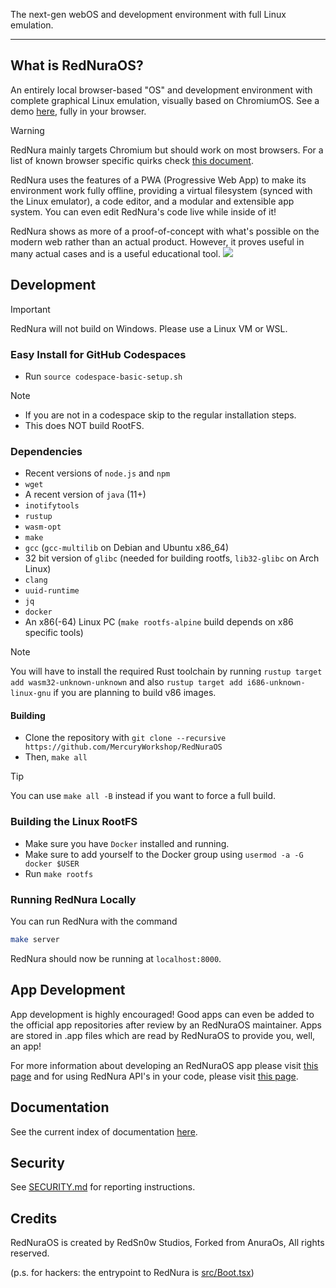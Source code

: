The next-gen webOS and development environment with full Linux emulation.

---

## What is RedNuraOS?

An entirely local browser-based "OS" and development environment with complete graphical Linux emulation, visually based on ChromiumOS. See a demo [here](https://RedNura.pro), fully in your browser.

> [!WARNING]  
> RedNura mainly targets Chromium but should work on most browsers. For a list of known browser specific quirks check [this document](BrowserQuirks.md).

RedNura uses the features of a PWA (Progressive Web App) to make its environment work fully offline, providing a virtual filesystem (synced with the Linux emulator), a code editor, and a modular and extensible app system. You can even edit RedNura's code live while inside of it!

RedNura shows as more of a proof-of-concept with what's possible on the modern web rather than an actual product. However, it proves useful in many actual cases and is a useful educational tool.
![](/assets/showcase.png)

## Development

> [!IMPORTANT]  
> RedNura will not build on Windows. Please use a Linux VM or WSL.

### Easy Install for GitHub Codespaces

- Run `source codespace-basic-setup.sh`

> [!NOTE]
>
> - If you are not in a codespace skip to the regular installation steps.
> - This does NOT build RootFS.

### Dependencies

- Recent versions of `node.js` and `npm`
- `wget`
- A recent version of `java` (11+)
- `inotifytools`
- `rustup`
- `wasm-opt`
- `make`
- `gcc` (`gcc-multilib` on Debian and Ubuntu x86_64)
- 32 bit version of `glibc` (needed for building rootfs, `lib32-glibc` on Arch Linux)
- `clang`
- `uuid-runtime`
- `jq`
- `docker`
- An x86(-64) Linux PC (`make rootfs-alpine` build depends on x86 specific tools)

> [!NOTE]
> You will have to install the required Rust toolchain by running `rustup target add wasm32-unknown-unknown` and also `rustup target add i686-unknown-linux-gnu` if you are planning to build v86 images.

#### Building

- Clone the repository with `git clone --recursive https://github.com/MercuryWorkshop/RedNuraOS`
- Then, `make all`

> [!TIP]
> You can use `make all -B` instead if you want to force a full build.

### Building the Linux RootFS

- Make sure you have `Docker` installed and running.
- Make sure to add yourself to the Docker group using `usermod -a -G docker $USER`
- Run `make rootfs`

### Running RedNura Locally

You can run RedNura with the command

```sh
make server
```

RedNura should now be running at `localhost:8000`.

## App Development

App development is highly encouraged! Good apps can even be added to the official app repositories after review by an RedNuraOS maintainer. Apps are stored in .app files which are read by RedNuraOS to provide you, well, an app!

For more information about developing an RedNuraOS app please visit [this page](./documentation/appdevt.md) and for using RedNura API's in your code, please visit [this page](./documentation/RedNura-API.md).

## Documentation

See the current index of documentation [here](./documentation/README.md).

## Security

See [SECURITY.md](./SECURITY.md) for reporting instructions.

## Credits

RedNuraOS is created by RedSn0w Studios, Forked from AnuraOs, All rights reserved.

(p.s. for hackers: the entrypoint to RedNura is [src/Boot.tsx](./src/Boot.tsx))
